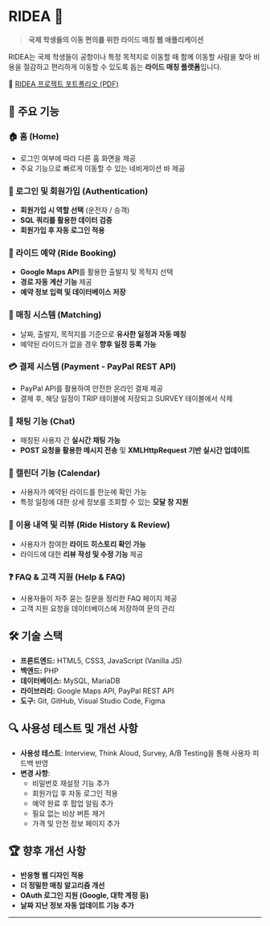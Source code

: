 # RIDEA 🚗  
> **국제 학생들의 이동 편의를 위한 라이드 매칭 웹 애플리케이션**  

RIDEA는 국제 학생들이 공항이나 특정 목적지로 이동할 때 함께 이동할 사람을 찾아 비용을 절감하고 편리하게 이동할 수 있도록 돕는 **라이드 매칭 플랫폼**입니다.

📄 [RIDEA 프로젝트 포트폴리오 (PDF)](https://github.com/hsrhee97/Ridea/blob/main/document/RIDEA.pdf)

## 📌 주요 기능  

### 🏠 홈 (Home)  
- 로그인 여부에 따라 다른 홈 화면을 제공  
- 주요 기능으로 빠르게 이동할 수 있는 네비게이션 바 제공  

### 🔐 로그인 및 회원가입 (Authentication)  
- **회원가입 시 역할 선택** (운전자 / 승객)  
- **SQL 쿼리를 활용한 데이터 검증**  
- **회원가입 후 자동 로그인 적용**  

### 🚖 라이드 예약 (Ride Booking)  
- **Google Maps API**를 활용한 출발지 및 목적지 선택  
- **경로 자동 계산 기능** 제공  
- **예약 정보 입력 및 데이터베이스 저장**  

### 🔄 매칭 시스템 (Matching)  
- 날짜, 출발지, 목적지를 기준으로 **유사한 일정과 자동 매칭**  
- 예약된 라이드가 없을 경우 **향후 일정 등록 가능**  

### 💳 결제 시스템 (Payment - PayPal REST API)  
- PayPal API를 활용하여 안전한 온라인 결제 제공  
- 결제 후, 해당 일정이 TRIP 테이블에 저장되고 SURVEY 테이블에서 삭제  

### 💬 채팅 기능 (Chat)  
- 매칭된 사용자 간 **실시간 채팅 가능**  
- **POST 요청을 활용한 메시지 전송** 및 **XMLHttpRequest 기반 실시간 업데이트**  

### 📅 캘린더 기능 (Calendar)  
- 사용자가 예약된 라이드를 한눈에 확인 가능  
- 특정 일정에 대한 상세 정보를 조회할 수 있는 **모달 창 지원**  

### 📜 이용 내역 및 리뷰 (Ride History & Review)  
- 사용자가 참여한 **라이드 히스토리 확인 가능**  
- 라이드에 대한 **리뷰 작성 및 수정 기능** 제공  

### ❓ FAQ & 고객 지원 (Help & FAQ)  
- 사용자들이 자주 묻는 질문을 정리한 FAQ 페이지 제공  
- 고객 지원 요청을 데이터베이스에 저장하여 문의 관리  

## 🛠 기술 스택  

- **프론트엔드:** HTML5, CSS3, JavaScript (Vanilla JS)  
- **백엔드:** PHP  
- **데이터베이스:** MySQL, MariaDB  
- **라이브러리:** Google Maps API, PayPal REST API  
- **도구:** Git, GitHub, Visual Studio Code, Figma  

## 🔍 사용성 테스트 및 개선 사항  

- **사용성 테스트**: Interview, Think Aloud, Survey, A/B Testing을 통해 사용자 피드백 반영  
- **변경 사항**:  
  - 비밀번호 재설정 기능 추가  
  - 회원가입 후 자동 로그인 적용  
  - 예약 완료 후 팝업 알림 추가  
  - 필요 없는 비상 버튼 제거  
  - 가격 및 안전 정보 페이지 추가  

## 🏆 향후 개선 사항  

- **반응형 웹 디자인 적용**  
- **더 정밀한 매칭 알고리즘 개선**  
- **OAuth 로그인 지원 (Google, 대학 계정 등)**  
- **날짜 지난 정보 자동 업데이트 기능 추가**  

---
